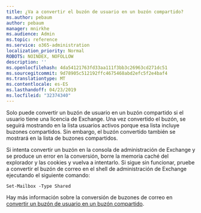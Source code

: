 ```yaml
---
title: ¿Va a convertir el buzón de usuario en un buzón compartido?
ms.author: pebaum
author: pebaum
manager: mnirkhe
ms.audience: Admin
ms.topic: reference
ms.service: o365-administration
localization_priority: Normal
ROBOTS: NOINDEX, NOFOLLOW
description: ''
ms.openlocfilehash: 4da54121763fd33aa111f3bb3c26963cd271dc51
ms.sourcegitcommit: 9d78905c512192ffc4675468abd2efc5f2e4baf4
ms.translationtype: MT
ms.contentlocale: es-ES
ms.lasthandoff: 04/23/2019
ms.locfileid: "32374340"
---
```

Solo puede convertir un buzón de usuario en un buzón compartido si el usuario tiene una licencia de Exchange. Una vez convertido el buzón, se seguirá mostrando en la lista usuarios activos porque esa lista incluye buzones compartidos. Sin embargo, el buzón convertido también se mostrará en la lista de buzones compartidos. 
  
Si intenta convertir un buzón en la consola de administración de Exchange y se produce un error en la conversión, borre la memoria caché del explorador y las cookies y vuelva a intentarlo. Si sigue sin funcionar, pruebe a convertir el buzón de correo en el shell de administración de Exchange ejecutando el siguiente comando:
  
```
Set-Mailbox -Type Shared
```

Hay más información sobre la conversión de buzones de correo en [convertir un buzón de usuario en un buzón compartido](https://support.office.com/client/2e122487-e1f5-4f26-ba41-5689249d93ba).
  
